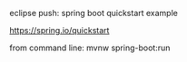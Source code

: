 eclipse push: spring boot quickstart example


https://spring.io/quickstart

from command line:
mvnw spring-boot:run
